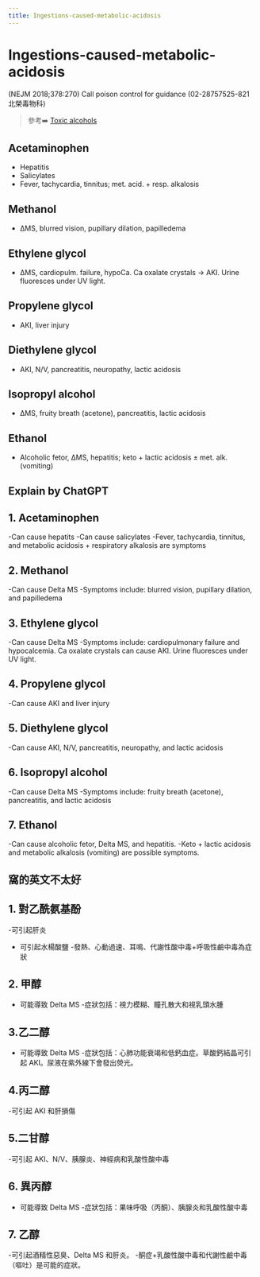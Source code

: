 ```yaml
---
title: Ingestions-caused-metabolic-acidosis
---
```

# Ingestions-caused-metabolic-acidosis

(NEJM 2018;378:270) Call poison control for guidance (02-28757525-821 北榮毒物科)
> 參考➡️ [Toxic alcohols](https://www.nejm.org/doi/full/10.1056/NEJMra1615295)

## Acetaminophen
* Hepatitis
* Salicylates
* Fever, tachycardia, tinnitus; met. acid. + resp. alkalosis

## Methanol
* ΔMS, blurred vision, pupillary dilation, papilledema

## Ethylene glycol
* ΔMS, cardiopulm. failure, hypoCa. Ca oxalate crystals → AKI. Urine fluoresces under UV light.

## Propylene glycol
* AKI, liver injury

## Diethylene glycol
* AKI, N/V, pancreatitis, neuropathy, lactic acidosis

## Isopropyl alcohol
* ΔMS, fruity breath (acetone), pancreatitis, lactic acidosis

## Ethanol
* Alcoholic fetor, ΔMS, hepatitis; keto + lactic acidosis ± met. alk. (vomiting)

## Explain by ChatGPT

## 1. Acetaminophen
-Can cause hepatits
-Can cause salicylates
-Fever, tachycardia, tinnitus, and metabolic acidosis + respiratory alkalosis are symptoms

## 2. Methanol
-Can cause Delta MS
-Symptoms include: blurred vision, pupillary dilation, and papilledema

## 3. Ethylene glycol
-Can cause Delta MS
-Symptoms include: cardiopulmonary failure and hypocalcemia. Ca oxalate crystals can cause AKI. Urine fluoresces under UV light.

## 4. Propylene glycol
-Can cause AKI and liver injury

## 5. Diethylene glycol
-Can cause AKI, N/V, pancreatitis, neuropathy, and lactic acidosis

## 6. Isopropyl alcohol
-Can cause Delta MS
-Symptoms include: fruity breath (acetone), pancreatitis, and lactic acidosis

## 7. Ethanol
-Can cause alcoholic fetor, Delta MS, and hepatitis.
-Keto + lactic acidosis and metabolic alkalosis (vomiting) are possible symptoms.

## 窩的英文不太好

## 1. 對乙酰氨基酚
-可引起肝炎
- 可引起水楊酸鹽
-發熱、心動過速、耳鳴、代謝性酸中毒+呼吸性鹼中毒為症狀

## 2. 甲醇
- 可能導致 Delta MS
-症狀包括：視力模糊、瞳孔散大和視乳頭水腫

## 3.乙二醇
- 可能導致 Delta MS
-症狀包括：心肺功能衰竭和低鈣血症。草酸鈣結晶可引起 AKI。尿液在紫外線下會發出熒光。

## 4.丙二醇
-可引起 AKI 和肝損傷

## 5.二甘醇
-可引起 AKI、N/V、胰腺炎、神經病和乳酸性酸中毒

## 6. 異丙醇
- 可能導致 Delta MS
-症狀包括：果味呼吸（丙酮）、胰腺炎和乳酸性酸中毒

## 7. 乙醇
-可引起酒精性惡臭、Delta MS 和肝炎。
-酮症+乳酸性酸中毒和代謝性鹼中毒（嘔吐）是可能的症狀。
